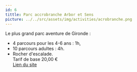 ```yaml
---
id: 6
tittle: Parc accrobranche Arbor et Sens
picture: ../../src/assets/img/activities/acrobranche.png
---
```

Le plus grand parc aventure de Gironde :  
- 4 parcours pour les 4-6 ans : 1h,  
- 10 parcours adultes : 4h.  
- Rocher d'escalade.  
Tarif de base 20,00 €  
[Lien du site](http://www.arbor-et-sens.fr)
